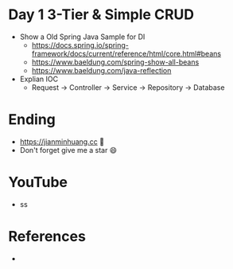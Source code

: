 # Day 1 3-Tier & Simple CRUD
* Show a Old Spring Java Sample for DI
  * https://docs.spring.io/spring-framework/docs/current/reference/html/core.html#beans
  * https://www.baeldung.com/spring-show-all-beans
  * https://www.baeldung.com/java-reflection
* Explian IOC
  * Request -> Controller -> Service -> Repository -> Database

# Ending
* https://jianminhuang.cc 🌈
* Don't forget give me a star 😄

# YouTube
* ss

# References
*
